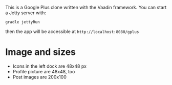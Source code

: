 This is a Google Plus clone written with the Vaadin framework.
You can start a Jetty server with:

    gradle jettyRun

then the app will be accessible at `http://localhost:8080/gplus`

Image and sizes
===============

- Icons in the left dock are 48x48 px
- Profile picture are 48x48, too
- Post images are 200x100

